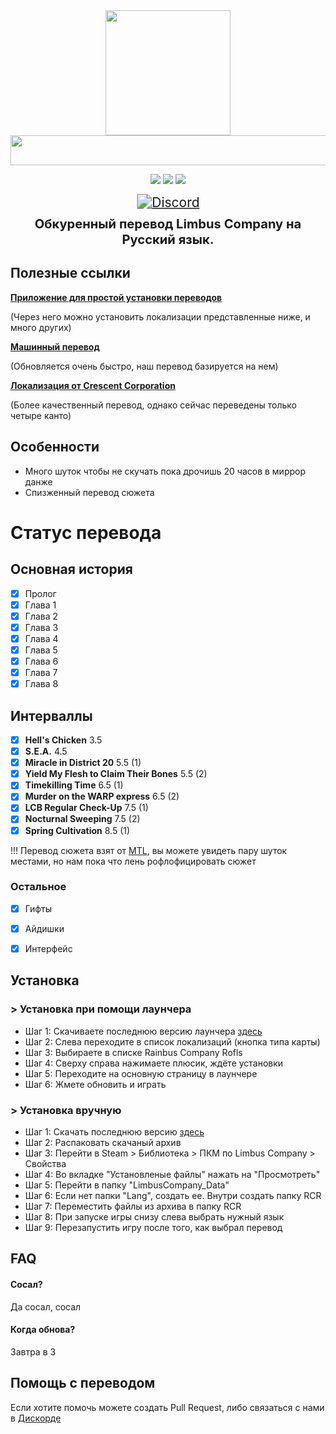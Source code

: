 <div align="center">

<a href="https://github.com/enqenqenqenqenq/RCR">
  <img src="https://github.com/enqenqenqenqenq/RCR/blob/main/data/images/logo.png"
       width="200"
       height="200"/>
</a>
<br>
<a href="https://github.com/enqenqenqenqenq/RCR">
  <img src="https://github.com/enqenqenqenqenq/RCR/blob/main/data/images/title.png"
       width="512"
       height="48"/>
</a>




<p>
  <a href="https://github.com/enqenqenqenqenq/RCR/"><img src="https://img.shields.io/github/stars/enqenqenqenqenq/RCR?labelColor=212121&color=ffcf24&style=for-the-badge"></a>
  <a href="https://github.com/enqenqenqenqenq/RCR/releases"><img src="https://img.shields.io/github/downloads/enqenqenqenqenq/RCR/total?labelColor=212121&color=2ac957&style=for-the-badge"></a>
  <a href="https://github.com/enqenqenqenqenq/RCR/releases/latest"><img src="https://img.shields.io/github/v/release/enqenqenqenqenq/RCR?labelColor=212121&color=7024ff&style=for-the-badge"></a>
  <br><br>
  <a href="https://discord.gg/ZybvEXmpCq"><img src="https://img.shields.io/badge/Discord-Join-12e2e6?style=for-the-badge&logo=discord&logoColor=ffffff" alt="Discord" style="transform: scale(1.5);"></a>
</p>

<p align="center"><b><big><big>Обкуренный перевод Limbus Company на Русский язык.</big></big></b></p>

</div>




## Полезные ссылки
 [**Приложение для простой установки переводов**](https://github.com/kimght/LimbusLocalizationManager)

 (Через него можно установить локализации представленные ниже, и много других)

 [**Машинный перевод**](https://github.com/kimght/LimbusCompanyRuMTL)
 
 (Обновляется очень быстро, наш перевод базируется на нем)

 [**Локализация от Crescent Corporation**](https://github.com/Crescent-Corporation/LimbusCompanyBusRUS)

 (Более качественный перевод, однако сейчас переведены только четыре канто)

</div>



## Особенности

 - Много шуток чтобы не скучать пока дрочишь 20 часов в миррор данже
 - Спизженный перевод сюжета 

# Статус перевода
## Основная история
- [x] Пролог
- [x] Глава 1
- [x] Глава 2
- [x] Глава 3
- [x] Глава 4
- [x] Глава 5
- [x] Глава 6
- [x] Глава 7
- [x] Глава 8

## Интерваллы
- [x] **Hell's Chicken** 3.5
- [x] **S.E.A.** 4.5
- [x] **Miracle in District 20** 5.5 (1)
- [x] **Yield My Flesh to Claim Their Bones** 5.5 (2)
- [x] **Timekilling Time** 6.5 (1)
- [x] **Murder on the WARP express** 6.5 (2)
- [x] **LCB Regular Check-Up** 7.5 (1)
- [x] **Nocturnal Sweeping** 7.5 (2)
- [x] **Spring Cultivation** 8.5 (1)

!!! Перевод сюжета взят от [MTL](https://github.com/kimght/LimbusCompanyRuMTL), вы можете увидеть пару шуток местами, но нам пока что лень рофлофицировать сюжет

### Остальное
- [x] Гифты
- [x] Айдишки
- [x] Интерфейс


## Установка

### > Установка при помощи лаунчера


- Шаг 1: Скачиваете последнюю версию лаунчера [здесь](https://github.com/kimght/LimbusLocalizationManager/releases)
- Шаг 2: Слева переходите в список локализаций (кнопка типа карты)
- Шаг 3: Выбираете в списке Rainbus Company Rofls
- Шаг 4: Сверху справа нажимаете плюсик, ждёте установки
- Шаг 5: Переходите на основную страницу в лаунчере
- Шаг 6: Жмете обновить и играть 


### > Установка вручную


- Шаг 1: Скачать последнюю версию [здесь](https://github.com/enqenqenqenqenq/RCR/releases)
- Шаг 2: Распаковать скачаный архив
- Шаг 3: Перейти в Steam > Библиотека > ПКМ по Limbus Company > Свойства
- Шаг 4: Во вкладке "Установленые файлы" нажать на "Просмотреть"
- Шаг 5: Перейти в папку "LimbusCompany_Data"
- Шаг 6: Если нет папки "Lang", создать ее. Внутри создать папку RCR
- Шаг 7: Переместить файлы из архива в папку RCR
- Шаг 8: При запуске игры снизу слева выбрать нужный язык
- Шаг 9: Перезапустить игру после того, как выбрал перевод


## FAQ

#### Сосал?

Да сосал, сосал

#### Когда обнова?

Завтра в 3


## Помощь с переводом

Если хотите помочь можете создать Pull Request, либо связаться с нами в [Дискорде](https://discord.gg/ZybvEXmpCq)

